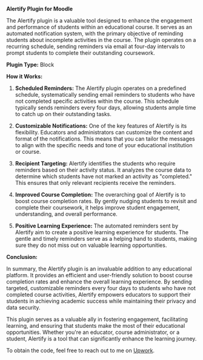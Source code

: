 **Alertify Plugin for Moodle**

The Alertify plugin is a valuable tool designed to enhance the engagement and performance of students within an educational course. It serves as an automated notification system, with the primary objective of reminding students about incomplete activities in the course. The plugin operates on a recurring schedule, sending reminders via email at four-day intervals to prompt students to complete their outstanding coursework.

**Plugin Type:**
Block

**How it Works:**

1. **Scheduled Reminders:** The Alertify plugin operates on a predefined schedule, systematically sending email reminders to students who have not completed specific activities within the course. This schedule typically sends reminders every four days, allowing students ample time to catch up on their outstanding tasks.

2. **Customizable Notifications:** One of the key features of Alertify is its flexibility. Educators and administrators can customize the content and format of the notifications. This means that you can tailor the messages to align with the specific needs and tone of your educational institution or course.

3. **Recipient Targeting:** Alertify identifies the students who require reminders based on their activity status. It analyzes the course data to determine which students have not marked an activity as "completed." This ensures that only relevant recipients receive the reminders.

4. **Improved Course Completion:** The overarching goal of Alertify is to boost course completion rates. By gently nudging students to revisit and complete their coursework, it helps improve student engagement, understanding, and overall performance.

5. **Positive Learning Experience:** The automated reminders sent by Alertify aim to create a positive learning experience for students. The gentle and timely reminders serve as a helping hand to students, making sure they do not miss out on valuable learning opportunities.

**Conclusion:**

In summary, the Alertify plugin is an invaluable addition to any educational platform. It provides an efficient and user-friendly solution to boost course completion rates and enhance the overall learning experience. By sending targeted, customizable reminders every four days to students who have not completed course activities, Alertify empowers educators to support their students in achieving academic success while maintaining their privacy and data security.

This plugin serves as a valuable ally in fostering engagement, facilitating learning, and ensuring that students make the most of their educational opportunities. Whether you're an educator, course administrator, or a student, Alertify is a tool that can significantly enhance the learning journey.

To obtain the code, feel free to reach out to me on [Upwork](https://www.upwork.com/freelancers/~0188ff047bab91ab3c).
